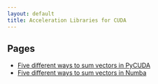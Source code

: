 ```yaml
---
layout: default
title: Acceleration Libraries for CUDA
---
```


## Pages
- [Five different ways to sum vectors in PyCUDA](PyCUDA.md)
- [Five different ways to sum vectors in Numba](Numba.md)
